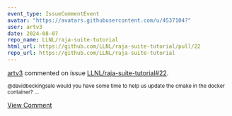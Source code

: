 ```yaml
---
event_type: IssueCommentEvent
avatar: "https://avatars.githubusercontent.com/u/4537104?"
user: artv3
date: 2024-08-07
repo_name: LLNL/raja-suite-tutorial
html_url: https://github.com/LLNL/raja-suite-tutorial/pull/22
repo_url: https://github.com/LLNL/raja-suite-tutorial
---
```


<a href='https://github.com/artv3' target='_blank'>artv3</a> commented on issue <a href='https://github.com/LLNL/raja-suite-tutorial/pull/22' target='_blank'>LLNL/raja-suite-tutorial#22</a>.

<small>@davidbeckingsale would you have some time to help us update the cmake in the docker container? ...</small>

<a href='https://github.com/LLNL/raja-suite-tutorial/pull/22' target='_blank'>View Comment</a>